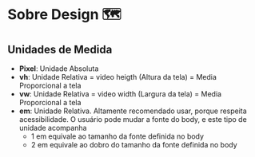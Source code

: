 # Sobre Design :world_map:


## Unidades de Medida

- **Pixel**: Unidade Absoluta
- **vh**: Unidade Relativa = video heigth (Altura da tela) = Media Proporcional a tela
- **vw**: Unidade Relativa = video width (Largura da tela) = Media Proporcional a tela
- **em**: Unidade Relativa.
	Altamente recomendado usar, porque respeita acessibilidade.
	O usuário pode mudar a fonte do body, e este tipo de unidade acompanha
    - 1 em equivale ao tamanho da fonte definida no body
    - 2 em equivale ao dobro do tamanho da fonte definida no body 

